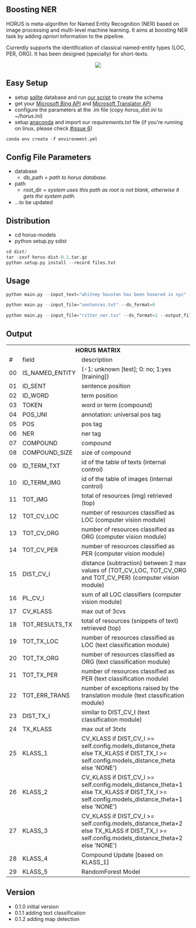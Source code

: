 ## Boosting NER
HORUS is meta-algorithm for Named Entity Recognition (NER) based on image processing and multi-level machine learning. It aims at boosting NER task by adding <i>apriori</i> information to the pipeline. 

Currently supports the identification of classical named-entity types (LOC, PER, ORG). It has been designed (specially) for short-texts.  
<p align="center">
<img src=http://dne5.com/whitney_example_peq.png />
</p>

## Easy Setup
- setup [sqlite](https://sqlite.org/) database and run [our script](https://github.com/dnes85/horus-models/blob/master/horus/cache/database/horus.db.sql) to create the schema
- get your [Microsoft Bing API](https://datamarket.azure.com/dataset/bing/search) and [Microsoft Translator API](https://datamarket.azure.com/developer/applications/register)
- configure the parameters at the .ini file (copy _horus_dist.ini_ to _~/horus.ini_)
- setup [anaconda](https://anaconda.org/) and import our _requirements.txt_ file (if you're running on linux, please check [#issue 6](https://github.com/dnes85/horus-models/issues/6)) 
```python 
conda env create -f environment.yml 
```

## Config File Parameters
- database
    - db_path = *path to horus database.*
- path 
    - root_dir = *system uses this path as root is not blank, otherwise it gets the system path.*
- ...to be updated

## Distribution
- cd horus-models
- python setup.py sdist

```python
cd dist/
tar -zxvf horus-dist-0.1.tar.gz
python setup.py install --record files.txt
```

## Usage 
```python
python main.py --input_text="whitney houston has been honored in nyc" --ds_format=0 --output_format="csv"

python main.py --input_file="sentences.txt" --ds_format=0

python main.py --input_file="ritter_ner.tsv" --ds_format=1 --output_file="metadata" --output_format="json"
```

## Output
<table>
  <tr>
    <th colspan="3">HORUS MATRIX</th>
  </tr>
  <tr>
    <td>#</td>
    <td>field</td>
    <td>description</td>
  </tr>
  <tr>
    <td>00</td>
    <td>IS_NAMED_ENTITY</td>
    <td>(-1: unknown [test]; 0: no; 1:yes [training])</td>
  </tr>
  <tr>
    <td>01</td>
    <td>ID_SENT</td>
    <td>sentence position</td>
  </tr>
  <tr>
    <td>02</td>
    <td>ID_WORD</td>
    <td>term position</td>
  </tr>
  <tr>
    <td>03</td>
    <td>TOKEN</td>
    <td>word or term (compound)</td>
  </tr>
  <tr>
    <td>04</td>
    <td>POS_UNI</td>
    <td>annotation: universal pos tag</td>
  </tr>
  <tr>
    <td>05</td>
    <td>POS</td>
    <td>pos tag</td>
  </tr>
  <tr>
    <td>06</td>
    <td>NER</td>
    <td>ner tag</td>
  </tr>
  <tr>
    <td>07</td>
    <td>COMPOUND</td>
    <td>compound</td>
  </tr>
  <tr>
    <td>08</td>
    <td>COMPOUND_SIZE</td>
    <td>size of compound</td>
  </tr>
  <tr>
    <td>09</td>
    <td>ID_TERM_TXT</td>
    <td>id of the table of texts (internal control)</td>
  </tr>
  <tr>
    <td>10</td>
    <td>ID_TERM_IMG</td>
    <td>id of the table of images (internal control)</td>
  </tr>
  <tr>
    <td>11</td>
    <td>TOT_IMG</td>
    <td>total of resources (img) retrieved (top)</td>
  </tr>
  <tr>
    <td>12</td>
    <td>TOT_CV_LOC</td>
    <td>number of resources classified as LOC (computer vision module)</td>
  </tr>
  <tr>
    <td>13</td>
    <td>TOT_CV_ORG</td>
    <td>number of resources classified as ORG (computer vision module)</td>
  </tr>
  <tr>
    <td>14</td>
    <td>TOT_CV_PER</td>
    <td>number of resources classified as PER (computer vision module)</td>
  </tr>
  <tr>
    <td>15</td>
    <td>DIST_CV_I</td>
    <td>distance (subtraction) between 2 max values of (TOT_CV_LOC, TOT_CV_ORG and TOT_CV_PER) (computer vision module)</td>
  </tr>
  <tr>
    <td>16</td>
    <td>PL_CV_I</td>
    <td>sum of all LOC classifiers (computer vision module)</td>
  </tr>
  <tr>
    <td>17</td>
    <td>CV_KLASS</td>
    <td>max out of 3cvs</td>
  </tr>
  <tr>
    <td>18</td>
    <td>TOT_RESULTS_TX</td>
    <td>total of resources (snippets of text) retrieved (top)</td>
  </tr>
  <tr>
    <td>19</td>
    <td>TOT_TX_LOC</td>
    <td>number of resources classified as LOC (text classification module)</td>
  </tr>
  <tr>
    <td>20</td>
    <td>TOT_TX_ORG</td>
    <td>number of resources classified as ORG (text classification module)</td>
  </tr>
  <tr>
    <td>21</td>
    <td>TOT_TX_PER</td>
    <td>number of resources classified as PER (text classification module)</td>
  </tr>
  <tr>
    <td>22</td>
    <td>TOT_ERR_TRANS</td>
    <td>number of exceptions raised by the translation module (text classification module)</td>
  </tr>
  <tr>
    <td>23</td>
    <td>DIST_TX_I</td>
    <td>similar to DIST_CV_I (text classification module)</td>
  </tr>
  <tr>
    <td>24</td>
    <td>TX_KLASS</td>
    <td>max out of 3txts</td>
  </tr>
  <tr>
    <td>25</td>
    <td>KLASS_1</td>
    <td>CV_KLASS if DIST_CV_I &gt;= self.config.models_distance_theta else TX_KLASS if DIST_TX_I &gt;= self.config.models_distance_theta else 'NONE')</td>
  </tr>
  <tr>
    <td>26</td>
    <td>KLASS_2</td>
    <td>CV_KLASS if DIST_CV_I &gt;= self.config.models_distance_theta+1 else TX_KLASS if DIST_TX_I &gt;= self.config.models_distance_theta+1 else 'NONE')</td>
  </tr>
  <tr>
    <td>27</td>
    <td>KLASS_3</td>
    <td>CV_KLASS if DIST_CV_I &gt;= self.config.models_distance_theta+2 else TX_KLASS if DIST_TX_I &gt;= self.config.models_distance_theta+2 else 'NONE')</td>
  </tr>
  <tr>
    <td>28</td>
    <td>KLASS_4</td>
    <td>Compound Update [based on KLASS_1]</td>
  </tr>
  <tr>
    <td>29</td>
    <td>KLASS_5</td>
    <td>RandomForest Model</td>
  </tr>
</table>

## Version
- 0.1.0 initial version
- 0.1.1 adding text classification
- 0.1.2 adding map detection
